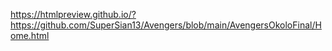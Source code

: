 https://htmlpreview.github.io/?https://github.com/SuperSian13/Avengers/blob/main/AvengersOkoloFinal/Home.html
